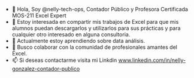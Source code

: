 - 👋 Hola, Soy @nelly-tech-ops, Contador Público y Profesora Certificada MOS-211 Excel Expert
- 👀 Estoy interesada en compartir mis trabajos de Excel para que mis alumnos puedan descargarlos y utilizarlos para sus prácticas y para cualquier otro interesado en alguna consultoria.
- 🌱 Actualmente estoy aprendiendo sobre data análisis.
- 💞️ Busco colaborar con la comunidad de profesionales amantes del Excel.
- 📫 Si deseas contactarme visita mi Linkdin www.linkedin.com/in/nelly-gonzalez-contador-publico

<!---
nelly-tech-ops/nelly-tech-ops is a ✨ special ✨ repository because its `README.md` (this file) appears on your GitHub profile.
You can click the Preview link to take a look at your changes.
--->
